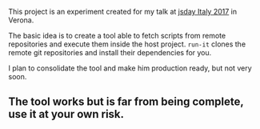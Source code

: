 This project is an experiment created for my talk at [jsday Italy 2017](https://2017.jsday.it) in Verona.

The basic idea is to create a tool able to fetch scripts from remote repositories and execute them inside the host project. 
`run-it` clones the remote git repositories and install their dependencies for you.

I plan to consolidate the tool and make him production ready, but not very soon.

## The tool works but is far from being complete, use it at your own risk.
